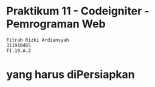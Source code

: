 # Praktikum 11 - Codeigniter - Pemrograman Web

```
Fitrah Rizki Ardiansyah
311910465
TI.19.A.2
```
# yang harus diPersiapkan
